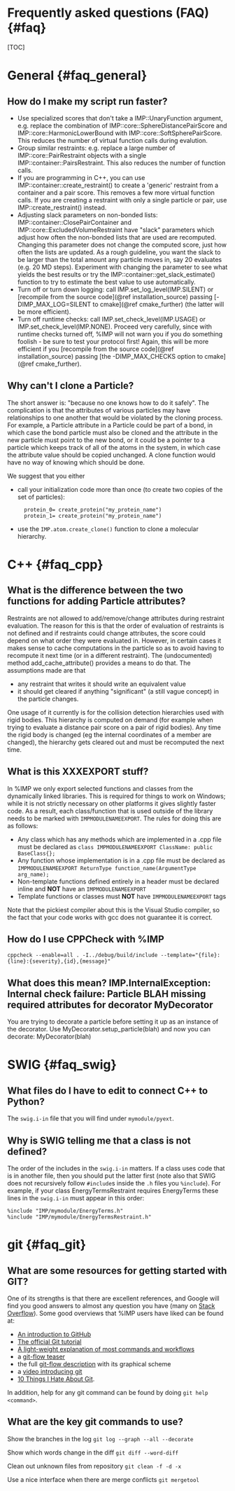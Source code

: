 Frequently asked questions (FAQ) {#faq}
================================

[TOC]

# General {#faq_general}

## How do I make my script run faster?
* Use specialized scores that don't take a IMP::UnaryFunction argument, e.g.
  replace the combination of IMP::core::SphereDistancePairScore and
  IMP::core::HarmonicLowerBound with IMP::core::SoftSpherePairScore.
  This reduces the number of virtual function calls during evalution.
* Group similar restraints: e.g. replace a large number of
  IMP::core::PairRestraint objects with a single
  IMP::container::PairsRestraint. This also reduces the number of
  function calls.
* If you are programming in C++, you can use IMP::container::create_restraint()
  to create a 'generic' restraint from a container and a pair score. This
  removes a few more virtual function calls. If you are creating a restraint
  with only a single particle or pair, use IMP::create_restraint() instead.
* Adjusting slack parameters on non-bonded lists: IMP::container::ClosePairContainer and IMP::core::ExcludedVolumeRestraint have "slack" parameters which adjust how often the non-bonded lists that are used are recomputed. Changing this parameter does not change the computed score, just how often the lists are updated. As a rough guideline, you want the slack to be larger than the total amount any particle moves in, say 20 evaluates (e.g. 20 MD steps). Experiment with changing the parameter to see what yields the  best results or try the IMP::container::get_slack_estimate() function to try to estimate the best value to use automatically.
* Turn off or turn down logging: call IMP.set_log_level(IMP.SILENT)
  or [recompile from the source code](@ref installation_source) passing
  [-DIMP_MAX_LOG=SILENT to cmake](@ref cmake_further) (the latter will be
  more efficient).
* Turn off runtime checks: call IMP.set_check_level(IMP.USAGE) or
  IMP.set_check_level(IMP.NONE). Proceed very carefully, since with
  runtime checks turned off, %IMP will not warn you if you do something
  foolish - be sure to test your protocol first! Again, this will be more
  efficient if you
  [recompile from the source code](@ref installation_source) passing
  [the -DIMP_MAX_CHECKS option to cmake](@ref cmake_further).

## Why can't I clone a Particle?
The short answer is: "because no one knows how to do it safely". The complication is that the attributes of various particles may have relationships to one another that would be violated by the cloning process. For example, a Particle attribute in a Particle could be part of a bond, in which case the bond particle must also be cloned and the attribute in the new particle must point to the new bond, or it could be a pointer to a particle which keeps track of all of the atoms in the system, in which case the attribute value should be copied unchanged. A clone function would have no way of knowing which should be done.

We suggest that you either
* call your initialization code more than once (to create two copies of the set of particles):

        protein_0= create_protein("my_protein_name")
        protein_1= create_protein("my_protein_name")

* use the `IMP.atom.create_clone()` function to clone a molecular hierarchy.

# C++ {#faq_cpp}

## What is the difference between the two functions for adding Particle attributes?

Restraints are not allowed to add/remove/change attributes during restraint evaluation. The reason for this is that the order of evaluation of restraints is not defined and if restraints could change attributes, the score could depend on what order they were evaluated in. However, in certain cases it makes sense to cache computations in the particle so as to avoid having to recompute it next time (or in a different restraint). The (undocumented) method add_cache_attribute() provides a means to do that. The assumptions made are that
- any restraint that writes it should write an equivalent value
- it should get cleared if anything "significant" (a still vague concept) in the particle changes.

One usage of it currently is for the collision detection hierarchies used with rigid bodies. This hierarchy is computed on demand (for example when trying to evaluate a distance pair score on a pair of rigid bodies). Any time the rigid body is changed (eg the internal coordinates of a member are changed), the hierarchy gets cleared out and must be recomputed the next time.

## What is this XXXEXPORT stuff?
In %IMP we only export selected functions and classes from the dynamically linked libraries. This is required for things to work on Windows; while it is not strictly necessary on other platforms it gives slightly faster code. As a result, each class/function that is used outside of the library needs to be marked with `IMPMODULENAMEEXPORT`. The rules for doing this are as follows:

* Any class which has any methods which are implemented in a .cpp file must be declared as
   `class IMPMODULENAMEEXPORT ClassName: public BaseClass{};`
* Any function whose implementation is in a .cpp file must be declared as
   `IMPMODULENAMEEXPORT ReturnType function_name(ArgumentType arg_name);`
* Non-template functions defined entirely in a header must be declared inline and **NOT** have an `IMPMODULENAMEEXPORT`
* Template functions or classes must **NOT** have `IMPMODULENAMEEXPORT` tags

Note that the pickiest compiler about this is the Visual Studio compiler, so the fact that your code works with gcc does not guarantee it is correct.

## How do I use CPPCheck with %IMP

`cppcheck --enable=all . -I../debug/build/include --template="{file}:{line}:{severity},{id},{message}"`

## What does this mean? IMP.InternalException: Internal check failure: Particle BLAH missing required attributes for decorator MyDecorator

You are trying to decorate a particle before setting it up as an instance of the decorator. Use MyDecorator.setup_particle(blah)
and now you can decorate:
MyDecorator(blah)

# SWIG {#faq_swig}

## What files do I have to edit to connect C++ to Python?

The `swig.i-in` file that you will find under `mymodule/pyext`.

## Why is SWIG telling me that a class is not defined?

The order of the includes in the `swig.i-in` matters. If a class uses code that is in another file, then you should put the latter first (note also that SWIG does not recursively follow `#include`s inside the `.h` files you `%include`). For example, if your class EnergyTermsRestraint requires EnergyTerms these lines in the `swig.i-in` must appear in this order:

    %include "IMP/mymodule/EnergyTerms.h"
    %include "IMP/mymodule/EnergyTermsRestraint.h"

# git {#faq_git}

## What are some resources for getting started with GIT?
One of its strengths is that there are excellent references, and Google will find you good answers to almost any question you have (many on [Stack Overflow](http://www.stackoverflow.com)). Some good overviews that %IMP users have liked can be found at:
* [An introduction to GitHub](http://kbroman.github.io/github_tutorial)
* [The official Git tutorial](http://git-scm.com/book/en/Getting-Started)
* [A light-weight explanation of most commands and workflows](http://www.atlassian.com/git/)
* a [git-flow teaser](http://jeffkreeftmeijer.com/2010/why-arent-you-using-git-flow/)
* the full [git-flow description](http://nvie.com/posts/a-successful-git-branching-model/) with its graphical scheme
* a [video introducing git](http://www.youtube.com/watch?v=7N6VBtkCHSQ)
* [10 Things I Hate About Git](http://steveko.wordpress.com/2012/02/24/10-things-i-hate-about-git/).

In addition, help for any git command can be found by doing `git help <command>`.

## What are the key git commands to use?

Show the branches in the log
`git log --graph --all --decorate`

Show which words change in the diff
`git diff --word-diff`  

Clean out unknown files from repository
`git clean -f -d -x`

Use a nice interface when there are merge conflicts
`git mergetool`
